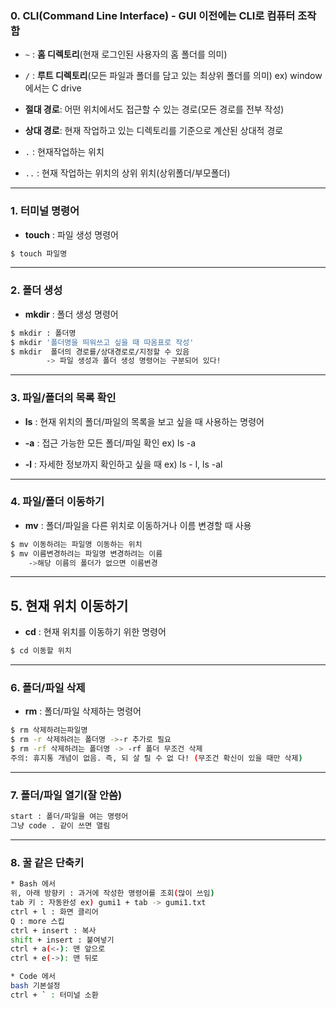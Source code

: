 ### 0. CLI(Command Line Interface) - GUI 이전에는 CLI로 컴퓨터 조작함



* `~` : **홈 디렉토리**(현재 로그인된 사용자의 홈 폴더를 의미)

* `/` : **루트 디렉토리**(모든 파일과 폴더를 담고 있는 최상위 폴더를 의미)  ex) window에서는 C drive



* **절대 경로**: 어떤 위치에서도 접근할 수 있는 경로(모든 경로를 전부 작성)

- **상대 경로**: 현재 작업하고 있는 디렉토리를 기준으로 계산된 상대적 경로

* `.` : 현재작업하는 위치

* `..` : 현재 작업하는 위치의 상위 위치(상위폴더/부모폴더)

  

---



### 1. 터미널 명령어

* **touch** : 파일 생성 명령어

```bash
$ touch 파일명
```



---



### 2. 폴더 생성

* **mkdir** : 폴더 생성 명령어

```bash
$ mkdir : 폴더명
$ mkdir '폴더명을 띄워쓰고 싶을 때 따옴표로 작성' 
$ mkdir  폴더의 경로를/상대경로로/지정할 수 있음
	   	-> 파일 생성과 폴더 생성 명령어는 구분되어 있다!
```



---



### 3. 파일/폴더의 목록 확인 

* **ls** : 현재 위치의 폴더/파일의 목록을 보고 싶을 때 사용하는 명령어

* **-a** : 접근 가능한 모든 폴더/파일 확인 ex) ls -a

* **-l** : 자세한 정보까지 확인하고 싶을 때 ex) ls - l, ls -al

  

---



### 4. 파일/폴더 이동하기

* **mv** : 폴더/파일을 다른 위치로 이동하거나 이름 변경할 때 사용

```bash
$ mv 이동하려는 파일명 이동하는 위치
$ mv 이름변경하려는 파일명 변경하려는 이름 
	->해당 이름의 폴더가 없으면 이름변경
```



---



## 5. 현재 위치 이동하기

* **cd** : 현재 위치를 이동하기 위한 명령어

```bash
$ cd 이동할 위치
```



---



### 6. 폴더/파일 삭제

* **rm** : 폴더/파일 삭제하는 명령어

```bash
$ rm 삭제하려는파일명
$ rm -r 삭제하려는 폴더명 ->-r 추가로 필요
$ rm -rf 삭제하려는 폴더명 -> -rf 폴더 무조건 삭제
주의: 휴지통 개념이 없음. 즉, 되 살 릴 수 없 다! (무조건 확신이 있을 때만 삭제)
```



---



### 7. 폴더/파일 열기(잘 안씀)

```bash
start : 폴더/파일을 여는 명령어
그냥 code . 같이 쓰면 열림
```



---



### 8. 꿀 같은 단축키

```bash
* Bash 에서
위, 아래 방향키 : 과거에 작성한 명령어를 조회(많이 쓰임)
tab 키 : 자동완성 ex) gumi1 + tab -> gumi1.txt
ctrl + l : 화면 클리어
Q : more 스킵
ctrl + insert : 복사
shift + insert : 붙여넣기
ctrl + a(<-): 맨 앞으로
ctrl + e(->): 맨 뒤로

* Code 에서
bash 기본설정
ctrl + ` : 터미널 소환

```


